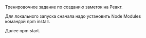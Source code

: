 Тренировочное задание по созданию заметок на Реакт.

Для локального запуска сначала надо установить Node Modules командой npm install.

Далее npm start.
